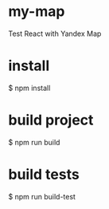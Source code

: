 # my-map
Test React with Yandex Map

# install
$ npm install

# build project
$ npm run build

# build tests
$ npm run build-test
